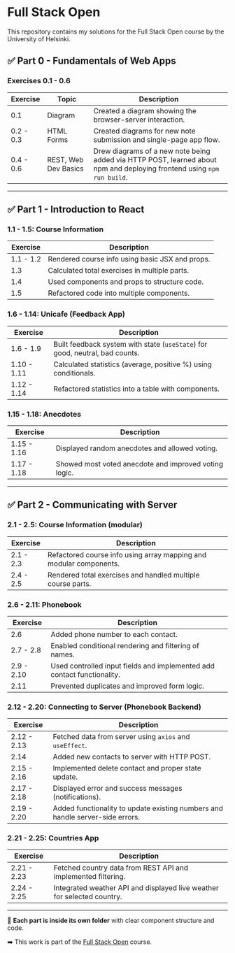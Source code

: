 # Full Stack Open

This repository contains my solutions for the Full Stack Open course by the University of Helsinki.

## ✅ Part 0 - Fundamentals of Web Apps

### Exercises 0.1 - 0.6

| Exercise | Topic | Description |
|----------|-------|-------------|
| 0.1 | Diagram | Created a diagram showing the browser-server interaction. |
| 0.2 - 0.3 | HTML Forms | Created diagrams for new note submission and single-page app flow. |
| 0.4 - 0.6 | REST, Web Dev Basics | Drew diagrams of a new note being added via HTTP POST, learned about npm and deploying frontend using `npm run build`. |

---

## ✅ Part 1 - Introduction to React

### 1.1 - 1.5: Course Information

| Exercise | Description |
|----------|-------------|
| 1.1 - 1.2 | Rendered course info using basic JSX and props. |
| 1.3 | Calculated total exercises in multiple parts. |
| 1.4 | Used components and props to structure code. |
| 1.5 | Refactored code into multiple components. |

### 1.6 - 1.14: Unicafe (Feedback App)

| Exercise | Description |
|----------|-------------|
| 1.6 - 1.9 | Built feedback system with state (`useState`) for good, neutral, bad counts. |
| 1.10 - 1.11 | Calculated statistics (average, positive %) using conditionals. |
| 1.12 - 1.14 | Refactored statistics into a table with components. |

### 1.15 - 1.18: Anecdotes

| Exercise | Description |
|----------|-------------|
| 1.15 - 1.16 | Displayed random anecdotes and allowed voting. |
| 1.17 - 1.18 | Showed most voted anecdote and improved voting logic. |

---

## ✅ Part 2 - Communicating with Server

### 2.1 - 2.5: Course Information (modular)

| Exercise | Description |
|----------|-------------|
| 2.1 - 2.3 | Refactored course info using array mapping and modular components. |
| 2.4 - 2.5 | Rendered total exercises and handled multiple course parts. |

### 2.6 - 2.11: Phonebook

| Exercise | Description |
|----------|-------------|
| 2.6 | Added phone number to each contact. |
| 2.7 - 2.8 | Enabled conditional rendering and filtering of names. |
| 2.9 - 2.10 | Used controlled input fields and implemented add contact functionality. |
| 2.11 | Prevented duplicates and improved form logic. |

### 2.12 - 2.20: Connecting to Server (Phonebook Backend)

| Exercise | Description |
|----------|-------------|
| 2.12 - 2.13 | Fetched data from server using `axios` and `useEffect`. |
| 2.14 | Added new contacts to server with HTTP POST. |
| 2.15 - 2.16 | Implemented delete contact and proper state update. |
| 2.17 - 2.18 | Displayed error and success messages (notifications). |
| 2.19 - 2.20 | Added functionality to update existing numbers and handle server-side errors. |

### 2.21 - 2.25: Countries App

| Exercise | Description |
|----------|-------------|
| 2.21 - 2.23 | Fetched country data from REST API and implemented filtering. |
| 2.24 - 2.25 | Integrated weather API and displayed live weather for selected country. |

---

📁 **Each part is inside its own folder** with clear component structure and code.

➡️ This work is part of the [Full Stack Open](https://fullstackopen.com/en) course.

